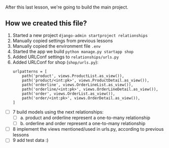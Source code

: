 # 

After this last lesson, we're going to build the main project.

## How we created this file?

1. Started a new project `django-admin startproject relationships`
2. Manually copied settings from previous lessons
3. Manually copied the environment file `.env`
4. Started the app we build `python manage.py startapp shop`
5. Added URLConf settings to `relationships/urls.py`
6. Added URLConf for shop (`shop/urls.py`):
    ```
    urlpatterns = [
        path('product', views.ProductList.as_view()),
        path('product/<int:pk>', views.ProductDetail.as_view()),
        path('orderline', views.OrderLineList.as_view()),
        path('orderline/<int:pk>', views.OrderLineDetail.as_view()),
        path('order', views.OrderList.as_view()),
        path('order/<int:pk>', views.OrderDetail.as_view()),
    ]
    ```

- [ ] 7  build models using the next relationships:
  - [ ] a. product and orderline represent a one-to-many relationship
  - [ ] b. orderline and order represent a one-to-many relationship
- [ ] 8  implement the views mentioned/used in urls.py, according to previous lessons
- [ ] 9  add test data :)

